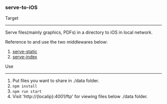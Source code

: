 ### serve-to-iOS

Target

---
Serve files(mainly graphics, PDFs) in a directory to iOS in local network.

Reference to and use the two middlewares below:
1. [serve-static](https://expressjs.com/en/resources/middleware/serve-static.html)
2. [serve-index](https://expressjs.com/en/resources/middleware/serve-index.html)

Use

---
1. Put files you want to share in ./data folder.
2. `npm install`
3. `npm run start`
4. Visit 'http://{localip}:4001/ftp' for viewing files below ./data folder.